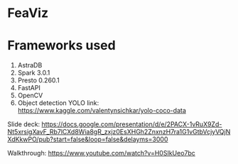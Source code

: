 # FeaViz

# Frameworks used
1. AstraDB
2. Spark 3.0.1
3. Presto 0.260.1
4. FastAPI
5. OpenCV
6. Object detection YOLO link: https://www.kaggle.com/valentynsichkar/yolo-coco-data

Slide deck: https://docs.google.com/presentation/d/e/2PACX-1vRuX9Zd-Nt5xrsigXavF_Rb7lCXd8Wia8gR_zxjz0EsXHGh2ZnxnzH7ra1G1vGtbVcjyVQjNXdKkwPO/pub?start=false&loop=false&delayms=3000

Walkthrough: https://www.youtube.com/watch?v=H0SIkUeo7bc
